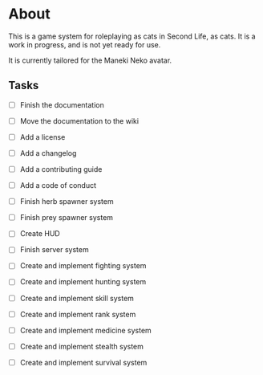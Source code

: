 # About

This is a game system for roleplaying as cats in Second Life, as cats. It is a work in progress, and is not yet ready for use.

It is currently tailored for the Maneki Neko avatar.

## Tasks
- [ ] Finish the documentation
- [ ] Move the documentation to the wiki
- [ ] Add a license
- [ ] Add a changelog
- [ ] Add a contributing guide
- [ ] Add a code of conduct

- [ ] Finish herb spawner system
- [ ] Finish prey spawner system

- [ ] Create HUD
- [ ] Finish server system

- [ ] Create and implement fighting system
- [ ] Create and implement hunting system

- [ ] Create and implement skill system
- [ ] Create and implement rank system
- [ ] Create and implement medicine system
- [ ] Create and implement stealth system
- [ ] Create and implement survival system
